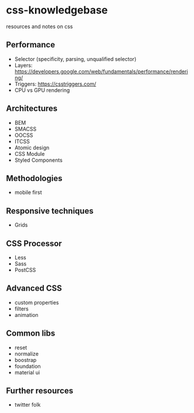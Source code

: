 # css-knowledgebase
resources and notes on css

## Performance

- Selector (specificity, parsing, unqualified selector)
- Layers: https://developers.google.com/web/fundamentals/performance/rendering/
- Triggers: https://csstriggers.com/
- CPU vs GPU rendering

## Architectures

- BEM
- SMACSS
- OOCSS
- ITCSS
- Atomic design
- CSS Module
- Styled Components

## Methodologies

- mobile first

## Responsive techniques

- Grids

## CSS Processor

- Less
- Sass
- PostCSS

## Advanced CSS

- custom properties
- filters
- animation

## Common libs

- reset
- normalize
- boostrap
- foundation
- material ui
  

## Further resources

- twitter folk
